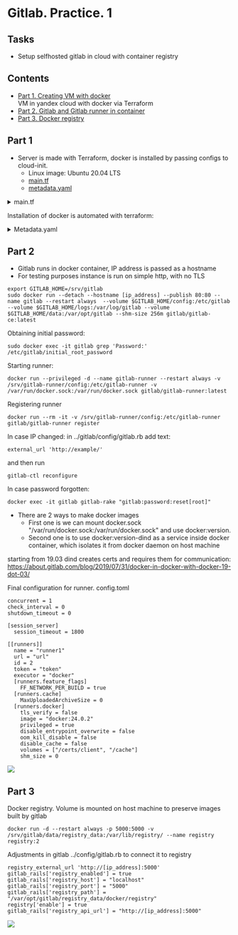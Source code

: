 # Gitlab. Practice. 1

## Tasks
- Setup selfhosted gitlab  in cloud with container registry

## Contents
- [Part 1. Creating VM with docker](#Part-1)</br>
VM in yandex cloud with docker via Terraform
- [Part 2. Gitlab and Gitlab runner in container](#Part-2)  
- [Part 3. Docker registry](#Part-3)  

## Part 1
- Server is made with Terraform, docker is installed by passing configs to cloud-init.
  - Linux image: Ubuntu 20.04 LTS
  - [main.tf](./main.tf) 
  - [metadata.yaml](./metadata.yaml)
<details>
<summary>main.tf</summary>

```
terraform {
  required_providers {
    yandex = {
      source = "yandex-cloud/yandex"
    }
  }
}

data "template_file" "metadata" {
  template = file("./metadata.yaml")
}

provider "yandex" {
  token = "${var.yc_token}"
  cloud_id  = "b1ggel59310trksk1fu4"
  folder_id = "b1g9oing6niujio3j61t"
  zone      = "ru-central1-a"
}

resource "yandex_compute_instance" "gitlab" {
  name = "gitlab"
  platform_id = "standard-v3"
  allow_stopping_for_update = true
  resources {
    core_fraction = 50
    cores  = 2
    memory = 8
  }

  boot_disk {
    initialize_params {
      image_id = "fd84n8eontaojc77hp0u"
      size = 20
      type = "network-ssd"
    }
  }

  network_interface {
    subnet_id = yandex_vpc_subnet.subnet-1.id
    nat       = true
  }
  
  metadata = {
    user-data = data.template_file.metadata.rendered
  }

  scheduling_policy {
    preemptible = true
  }
}
resource "yandex_vpc_network" "network-2" {
  name = "network2"
}

resource "yandex_vpc_subnet" "subnet-1" {
  name           = "subnet1"
  zone           = "ru-central1-a"
  network_id     = yandex_vpc_network.network-2.id
  v4_cidr_blocks = ["192.168.1.0/24"]
}

output "external_ip_address_gilab" {
  value = yandex_compute_instance.gitlab.network_interface.0.nat_ip_address
}
```

</details>

Installation of docker is automated with terraform:

<details> 
  <summary>Metadata.yaml </summary>

```
#cloud-config
users:
  - name: night
    groups: sudo
    shell: /bin/bash
    sudo: ['ALL=(ALL) NOPASSWD:ALL']
    ssh-authorized-keys:
      - ${file("./yc-terraform.pub")}
timezone: Europe/Moscow
package_update: true
package_upgrade: true
packages:
  - curl
  - openssh-server
  - ca-certificates
  - gnupg
apt:
  sources:
    docker:
      source: "deb [arch=amd64] https://download.docker.com/linux/ubuntu focal stable"
      keyid: "9DC858229FC7DD38854AE2D88D81803C0EBFCD88"
package_update: true
packages:
  - docker-ce 
  - docker-ce-cli 
  - containerd.io 
  - docker-buildx-plugin 
  - docker-compose-plugin
```
</details>



## Part 2



- Gitlab runs in docker container, IP address is passed as a hostname
- For testing purposes instance is run on simple http, with no TLS
```
export GITLAB_HOME=/srv/gitlab
sudo docker run --detach --hostname [ip_address] --publish 80:80 --name gitlab --restart always  --volume $GITLAB_HOME/config:/etc/gitlab  --volume $GITLAB_HOME/logs:/var/log/gitlab --volume $GITLAB_HOME/data:/var/opt/gitlab --shm-size 256m gitlab/gitlab-ce:latest
```
Obtaining initial password:
```
sudo docker exec -it gitlab grep 'Password:' /etc/gitlab/initial_root_password
```
Starting runner:
```
docker run --privileged -d --name gitlab-runner --restart always -v /srv/gitlab-runner/config:/etc/gitlab-runner -v /var/run/docker.sock:/var/run/docker.sock gitlab/gitlab-runner:latest
```
Registering runner
```
docker run --rm -it -v /srv/gitlab-runner/config:/etc/gitlab-runner gitlab/gitlab-runner register
```

In case IP changed:
in ../gitlab/config/gitlab.rb add text:
```
external_url 'http://example/'
```
and then run 
```
gitlab-ctl reconfigure
```

In case password forgotten:
```
docker exec -it gitlab gitlab-rake "gitlab:password:reset[root]"
```


- There are 2 ways to make docker images
  - First one is we can mount docker.sock "/var/run/docker.sock:/var/run/docker.sock" and use docker:version. </br>
  - Second one is to use docker:version-dind as a service inside docker container, which isolates it from docker daemon on host machine

starting from 19.03 dind creates certs and requires them for communication:</br>
https://about.gitlab.com/blog/2019/07/31/docker-in-docker-with-docker-19-dot-03/


Final configuration for runner.
config.toml 
```
concurrent = 1
check_interval = 0
shutdown_timeout = 0

[session_server]
  session_timeout = 1800

[[runners]]
  name = "runner1"
  url = "url"
  id = 2
  token = "token"
  executor = "docker"
  [runners.feature_flags]
    FF_NETWORK_PER_BUILD = true
  [runners.cache]
    MaxUploadedArchiveSize = 0
  [runners.docker]
    tls_verify = false
    image = "docker:24.0.2"
    privileged = true
    disable_entrypoint_overwrite = false
    oom_kill_disable = false
    disable_cache = false
    volumes = ["/certs/client", "/cache"]
    shm_size = 0
```
![](./img/task2.jpg)
## Part 3 

Docker registry. Volume is mounted on host machine to preserve images built by gitlab

```
docker run -d --restart always -p 5000:5000 -v  /srv/gitlab/data/registry_data:/var/lib/registry/ --name registry registry:2
```

Adjustments in gitlab  ../config/gitlab.rb  to connect it to registry

```
registry_external_url 'http://[ip_address]:5000'
gitlab_rails['registry_enabled'] = true
gitlab_rails['registry_host'] = "localhost"
gitlab_rails['registry_port'] = "5000"
gitlab_rails['registry_path'] = "/var/opt/gitlab/registry_data/docker/registry"
registry['enable'] = true
gitlab_rails['registry_api_url'] = "http://[ip_address]:5000"
```
![](./img/task3.jpg)